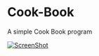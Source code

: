 # Cook-Book
A simple Cook Book program

[![ScreenShot](http://img.youtube.com/vi/cOo05HyJlgc/0.jpg)](https://youtu.be/cOo05HyJlgc)
